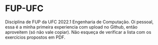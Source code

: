 # FUP-UFC
Disciplina de FUP da UFC 2022.1 Engenharia de Computação.
Oi pessoal, essa é a minha primeira experiencia com upload no Github, então aproveitem (só não vale copiar).
 Não esqueça de verificar a lista com os exercícios propostos em PDF.
